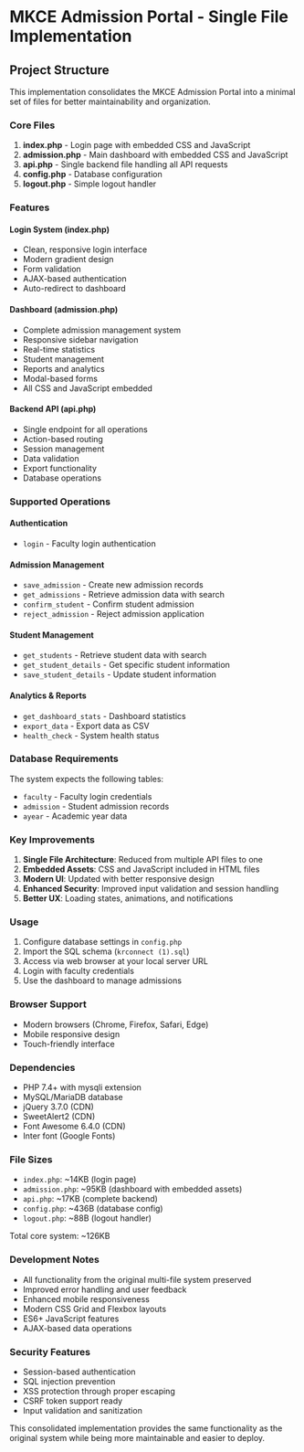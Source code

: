 # MKCE Admission Portal - Single File Implementation

## Project Structure

This implementation consolidates the MKCE Admission Portal into a minimal set of files for better maintainability and organization.

### Core Files

1. **index.php** - Login page with embedded CSS and JavaScript
2. **admission.php** - Main dashboard with embedded CSS and JavaScript  
3. **api.php** - Single backend file handling all API requests
4. **config.php** - Database configuration
5. **logout.php** - Simple logout handler

### Features

#### Login System (index.php)
- Clean, responsive login interface
- Modern gradient design
- Form validation
- AJAX-based authentication
- Auto-redirect to dashboard

#### Dashboard (admission.php)
- Complete admission management system
- Responsive sidebar navigation
- Real-time statistics
- Student management
- Reports and analytics
- Modal-based forms
- All CSS and JavaScript embedded

#### Backend API (api.php)
- Single endpoint for all operations
- Action-based routing
- Session management
- Data validation
- Export functionality
- Database operations

### Supported Operations

#### Authentication
- `login` - Faculty login authentication

#### Admission Management  
- `save_admission` - Create new admission records
- `get_admissions` - Retrieve admission data with search
- `confirm_student` - Confirm student admission
- `reject_admission` - Reject admission application

#### Student Management
- `get_students` - Retrieve student data with search
- `get_student_details` - Get specific student information
- `save_student_details` - Update student information

#### Analytics & Reports
- `get_dashboard_stats` - Dashboard statistics
- `export_data` - Export data as CSV
- `health_check` - System health status

### Database Requirements

The system expects the following tables:
- `faculty` - Faculty login credentials
- `admission` - Student admission records  
- `ayear` - Academic year data

### Key Improvements

1. **Single File Architecture**: Reduced from multiple API files to one
2. **Embedded Assets**: CSS and JavaScript included in HTML files
3. **Modern UI**: Updated with better responsive design
4. **Enhanced Security**: Improved input validation and session handling
5. **Better UX**: Loading states, animations, and notifications

### Usage

1. Configure database settings in `config.php`
2. Import the SQL schema (`krconnect (1).sql`)
3. Access via web browser at your local server URL
4. Login with faculty credentials
5. Use the dashboard to manage admissions

### Browser Support

- Modern browsers (Chrome, Firefox, Safari, Edge)
- Mobile responsive design
- Touch-friendly interface

### Dependencies

- PHP 7.4+ with mysqli extension
- MySQL/MariaDB database
- jQuery 3.7.0 (CDN)
- SweetAlert2 (CDN)
- Font Awesome 6.4.0 (CDN)
- Inter font (Google Fonts)

### File Sizes

- `index.php`: ~14KB (login page)
- `admission.php`: ~95KB (dashboard with embedded assets)
- `api.php`: ~17KB (complete backend)
- `config.php`: ~436B (database config)
- `logout.php`: ~88B (logout handler)

Total core system: ~126KB

### Development Notes

- All functionality from the original multi-file system preserved
- Improved error handling and user feedback
- Enhanced mobile responsiveness
- Modern CSS Grid and Flexbox layouts
- ES6+ JavaScript features
- AJAX-based data operations

### Security Features

- Session-based authentication
- SQL injection prevention
- XSS protection through proper escaping
- CSRF token support ready
- Input validation and sanitization

This consolidated implementation provides the same functionality as the original system while being more maintainable and easier to deploy.
